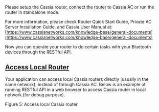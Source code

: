 Please setup the Cassia router, connect the router to Cassia AC or run the router in
standalone mode.

For more information, please check Router Quick Start Guide, Private AC
Server Installation Guide, and Cassia User Manual at:\
[https://www.cassianetworks.com/knowledge-base/general-documents](https://www.cassianetworks.com/knowledge-base/general-documents)

Now you can operate your router to do certain tasks with your Bluetooth devices through the RESTful API.

## [Access Local Router](#access-local-router)
Your application can access local Cassia routers directly (usually in the same network), instead of through Cassia AC. Below is an example of running RESTful API in a web browser to access Cassia router in local network (for debug purpose).

Figure 5: Access local Cassia router
